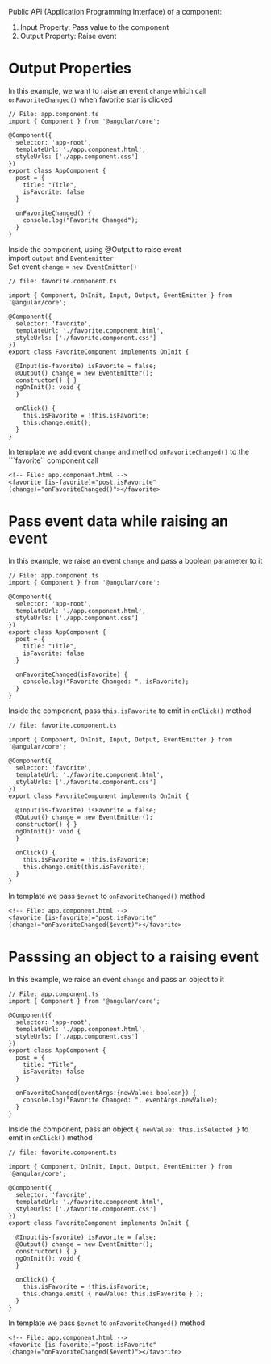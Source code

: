 Public API (Application Programming Interface) of a component:
1. Input Property: Pass value to the component
2. Output Property: Raise event

# Output Properties
In this example, we want to raise an event ```change``` which call ```onFavoriteChanged()``` when favorite star is clicked 

```
// File: app.component.ts
import { Component } from '@angular/core';

@Component({
  selector: 'app-root',
  templateUrl: './app.component.html',
  styleUrls: ['./app.component.css']
})
export class AppComponent {
  post = {
    title: "Title",
    isFavorite: false
  }

  onFavoriteChanged() {
    console.log("Favorite Changed");
  }
}
```
Inside the component, using @Output to raise event<br>
import ```output``` and ```Eventemitter```<br>
Set event ```change``` = ```new EventEmitter()```<br>
```
// file: favorite.component.ts

import { Component, OnInit, Input, Output, EventEmitter } from '@angular/core';

@Component({
  selector: 'favorite',
  templateUrl: './favorite.component.html',
  styleUrls: ['./favorite.component.css']
})
export class FavoriteComponent implements OnInit {

  @Input(is-favorite) isFavorite = false;
  @Output() change = new EventEmitter();
  constructor() { }
  ngOnInit(): void {
  }
  
  onClick() {
    this.isFavorite = !this.isFavorite;
    this.change.emit();
  }
}
```

In template we add event ```change``` and method ```onFavoriteChanged()``` to the ```favorite`` component call
```
<!-- File: app.component.html -->
<favorite [is-favorite]="post.isFavorite" (change)="onFavoriteChanged()"></favorite>
```


<!-- =========================================================================================== -->
<!-- =========================================================================================== -->
<!-- =========================================================================================== -->


# Pass event data while raising an event
In this example, we raise an event ```change``` and pass a boolean parameter to it

```
// File: app.component.ts
import { Component } from '@angular/core';

@Component({
  selector: 'app-root',
  templateUrl: './app.component.html',
  styleUrls: ['./app.component.css']
})
export class AppComponent {
  post = {
    title: "Title",
    isFavorite: false
  }

  onFavoriteChanged(isFavorite) {
    console.log("Favorite Changed: ", isFavorite);
  }
}
```
<!-- =========================================================================================== -->
Inside the component, pass ```this.isFavorite``` to emit in ```onClick()``` method
```
// file: favorite.component.ts

import { Component, OnInit, Input, Output, EventEmitter } from '@angular/core';

@Component({
  selector: 'favorite',
  templateUrl: './favorite.component.html',
  styleUrls: ['./favorite.component.css']
})
export class FavoriteComponent implements OnInit {

  @Input(is-favorite) isFavorite = false;
  @Output() change = new EventEmitter();
  constructor() { }
  ngOnInit(): void {
  }
  
  onClick() {
    this.isFavorite = !this.isFavorite;
    this.change.emit(this.isFavorite);
  }
}
```
<!-- =========================================================================================== -->
In template we pass ```$evnet``` to ```onFavoriteChanged()``` method
```
<!-- File: app.component.html -->
<favorite [is-favorite]="post.isFavorite" (change)="onFavoriteChanged($event)"></favorite>
```


<!-- =========================================================================================== -->
<!-- =========================================================================================== -->
<!-- =========================================================================================== -->


# Passsing an object to a raising event
In this example, we raise an event ```change``` and pass an object to it

```
// File: app.component.ts
import { Component } from '@angular/core';

@Component({
  selector: 'app-root',
  templateUrl: './app.component.html',
  styleUrls: ['./app.component.css']
})
export class AppComponent {
  post = {
    title: "Title",
    isFavorite: false
  }

  onFavoriteChanged(eventArgs:{newValue: boolean}) {
    console.log("Favorite Changed: ", eventArgs.newValue);
  }
}
```
<!-- =========================================================================================== -->
Inside the component, pass an object ```{ newValue: this.isSelected }``` to emit in ```onClick()``` method
```
// file: favorite.component.ts

import { Component, OnInit, Input, Output, EventEmitter } from '@angular/core';

@Component({
  selector: 'favorite',
  templateUrl: './favorite.component.html',
  styleUrls: ['./favorite.component.css']
})
export class FavoriteComponent implements OnInit {

  @Input(is-favorite) isFavorite = false;
  @Output() change = new EventEmitter();
  constructor() { }
  ngOnInit(): void {
  }
  
  onClick() {
    this.isFavorite = !this.isFavorite;
    this.change.emit( { newValue: this.isFavorite } );
  }
}
```
<!-- =========================================================================================== -->
In template we pass ```$evnet``` to ```onFavoriteChanged()``` method
```
<!-- File: app.component.html -->
<favorite [is-favorite]="post.isFavorite" (change)="onFavoriteChanged($event)"></favorite>
```
